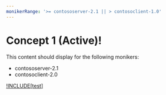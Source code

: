 ```yaml
---
monikerRange: '>= contososerver-2.1 || > contosoclient-1.0'
---
```


# Concept 1 (Active)!

This content should display for the following monikers:

* contososerver-2.1
* contosoclient-2.0

[!INCLUDE[test]](sub-concepts/sub-concept-1.md)
